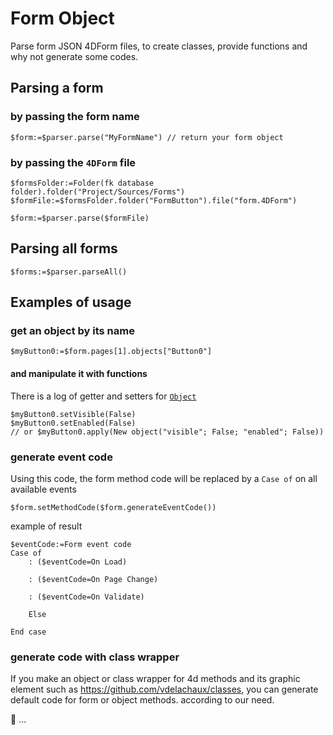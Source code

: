 # Form Object

Parse form JSON 4DForm files, to create classes, provide functions and why not generate some codes.

## Parsing a form

### by passing the form name

```4d
$form:=$parser.parse("MyFormName") // return your form object
```

### by passing the `4DForm` file

```4d
$formsFolder:=Folder(fk database folder).folder("Project/Sources/Forms")
$formFile:=$formsFolder.folder("FormButton").file("form.4DForm")

$form:=$parser.parse($formFile)
```

## Parsing all forms

```4d
$forms:=$parser.parseAll()
```

## Examples of usage

### get an object by its name

```4d
$myButton0:=$form.pages[1].objects["Button0"]
```

#### and manipulate it with functions

There is a log of getter and setters for [`Object`](Project/Sources/Classes/Object.4dm)
```4d
$myButton0.setVisible(False)
$myButton0.setEnabled(False)
// or $myButton0.apply(New object("visible"; False; "enabled"; False))
```

### generate event code

Using this code, the form method code will be replaced by a `Case of` on all available events

```4d
$form.setMethodCode($form.generateEventCode())
```

example of result

```4d
$eventCode:=Form event code
Case of 
	: ($eventCode=On Load)
		
	: ($eventCode=On Page Change)
		
	: ($eventCode=On Validate)

	Else 
		
End case 

```

### generate code with class wrapper

If you make an object or class wrapper for 4d methods and its graphic element such as https://github.com/vdelachaux/classes, you can generate default code for form or object methods. according to our need.

🚧 ...
